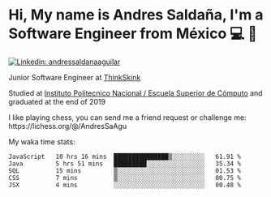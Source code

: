# Hi, My name is Andres Saldaña, I'm a Software Engineer from México :computer: :boy:

[![Linkedin: andressaldanaaguilar](https://img.shields.io/badge/-andressaldanaaguilar-blue?style=flat-square&logo=Linkedin&logoColor=white&link=https://www.linkedin.com/in/thaianebraga/)](https://www.linkedin.com/in/andressaldanaaguilar)

<p>Junior Software Engineer at <a href="https://www.thinkskink.com/">ThinkSkink</a></p>
<p>Studied at <a href="https://en.wikipedia.org/wiki/ESCOM">Instituto Politecnico Nacional / Escuela Superior de Cómputo</a> and graduated at the end of 2019</p>
<p>I like playing chess, you can send me a friend request or challenge me: https://lichess.org/@/AndresSaAgu</p>

<p> My waka time stats: </p>

<!--START_SECTION:waka-->
```text
JavaScript   10 hrs 16 mins  ███████████████▒░░░░░░░░░   61.91 % 
Java         5 hrs 51 mins   █████████░░░░░░░░░░░░░░░░   35.34 % 
SQL          15 mins         ▒░░░░░░░░░░░░░░░░░░░░░░░░   01.53 % 
CSS          7 mins          ▒░░░░░░░░░░░░░░░░░░░░░░░░   00.75 % 
JSX          4 mins          ░░░░░░░░░░░░░░░░░░░░░░░░░   00.48 % 
```
<!--END_SECTION:waka-->
